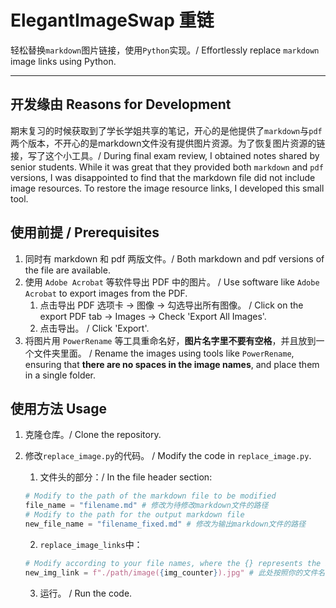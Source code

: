 # ElegantImageSwap 重链

轻松替换`markdown`图片链接，使用`Python`实现。/ Effortlessly replace `markdown` image links using Python.

---

## 开发缘由 Reasons for Development

期末复习的时候获取到了学长学姐共享的笔记，开心的是他提供了`markdown`与`pdf`两个版本，不开心的是markdown文件没有提供图片资源。为了恢复图片资源的链接，写了这个小工具。/ During final exam review, I obtained notes shared by senior students. While it was great that they provided both `markdown` and `pdf` versions, I was disappointed to find that the markdown file did not include image resources. To restore the image resource links, I developed this small tool.

## 使用前提 / Prerequisites

1. 同时有 markdown 和 pdf 两版文件。/ Both markdown and pdf versions of the file are available. 
2. 使用 `Adobe Acrobat` 等软件导出 PDF 中的图片。 / Use software like `Adobe Acrobat` to export images from the PDF.   
   1. 点击导出 PDF 选项卡 -> 图像 -> 勾选导出所有图像。 / Click on the export PDF tab -> Images -> Check 'Export All Images'.   
   2. 点击导出。 / Click 'Export'. 
3. 将图片用 `PowerRename` 等工具重命名好，**图片名字里不要有空格**，并且放到一个文件夹里面。 / Rename the images using tools like `PowerRename`, ensuring that **there are no spaces in the image names**, and place them in a single folder.

## 使用方法 Usage

1. 克隆仓库。/ Clone the repository. 

2. 修改`replace_image.py`的代码。 / Modify the code in `replace_image.py`.

   1. 文件头的部分：/ In the file header section:

   ```python
   # Modify to the path of the markdown file to be modified
   file_name = "filename.md" # 修改为待修改markdown文件的路径 
   # Modify to the path for the output markdown file
   new_file_name = "filename_fixed.md" # 修改为输出markdown文件的路径 
   ```

   2. `replace_image_links`中：

   ```python
   # Modify according to your file names, where the {} represents the index value
   new_img_link = f"./path/image({img_counter}).jpg" # 此处按照你的文件名做修改 {}里面的是索引值
   ```

   3. 运行。 / Run the code.

